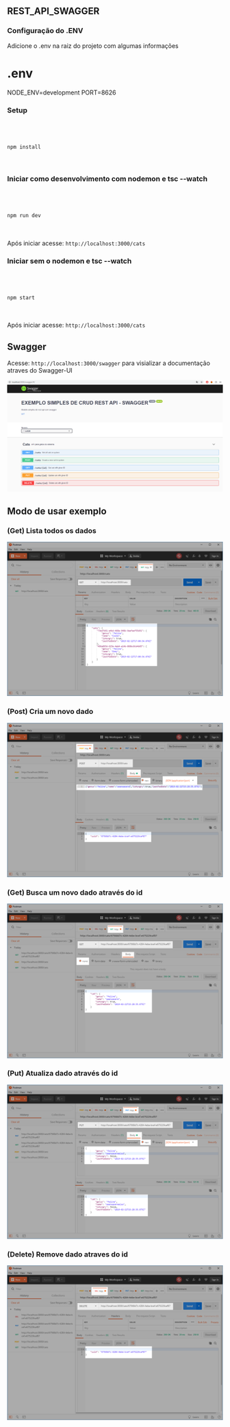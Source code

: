 
  

## REST_API_SWAGGER

### Configuração do .ENV


Adicione o .env na raiz do projeto com algumas informações

# .env

NODE_ENV=development
PORT=8626



### Setup

  

  

```bash

  

npm install

  

```

  

  

### Iniciar como desenvolvimento com nodemon e tsc --watch

  

  

```bash

  

npm run dev

  

```

  

  

Após iniciar acesse: `http://localhost:3000/cats`

  

  

### Iniciar sem o nodemon e tsc --watch

  

  

```bash

  

npm start

  

```

  

  

Após iniciar acesse: `http://localhost:3000/cats`

  

  

## Swagger

  

  

Acesse: `http://localhost:3000/swagger` para visializar a documentação atraves do Swagger-UI

  

![Swagger-UI](docs/example.png)

  

  
  
  

## Modo de usar exemplo

  

  

### (Get) Lista todos os dados

  

![Example Get all records](docs/get-example.png)

  

  

### (Post)  Cria um novo dado

  

![Example Post (Create) new record](docs/post-example.png)

  

  

### (Get) Busca um novo dado através do id

  

![Example Get by ID](docs/get-id-example.png)

  

  

### (Put) Atualiza dado através do id

  

![Example Put (Update)](docs/put-example.png)

  

  

### (Delete) Remove dado atraves do id

  

![Example Delete](docs/delete-example.png)

